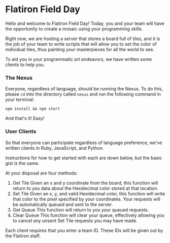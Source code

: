 # Flatiron Field Day 

Hello and welcome to Flatiron Field Day! Today, you and your team will have the opportunity to create a mosaic using your programming skills. 

Right now, we are hosting a server that stores a board full of tiles, and it is the job of your team to write scripts that will allow you to set the color of individual tiles, thus painting your masterpieces for all the world to see.

To aid you in your programmatic art endeavors, we have written some clients to help you.

### The Nexus

Everyone, regardless of language, should be running the Nexus. To do this, please `cd` into the directory called `nexus` and run the following command in your terminal:

```
npm install && npm start
```

And that's it! Easy!

### User Clients

So that everyone can participate regardless of language preference, we've written clients in Ruby, JavaScript, and Python.

Instructions for how to get started with each are down below, but the basic gist is the same. 

At your disposal are four methods:

1. Get Tile
	Given an x and y coordinate from the board, this function will return to you data about the Hexidecimal color stored at that location.
2. Set Tile
	Given an x, y, and valid Hexidecimal color, this function will write that color to the pixel specified by your coordinates. Your requests will be automatically queued and sent to the server.
3. Get Queue
	This function will return to you your queued requests.
4. Clear Queue
	This function will clear your queue, effectively allowing you to cancel any unsent Set Tile requests you may have made.

Each client requires that you enter a team ID. These IDs will be given out by the Flatiron staff.



